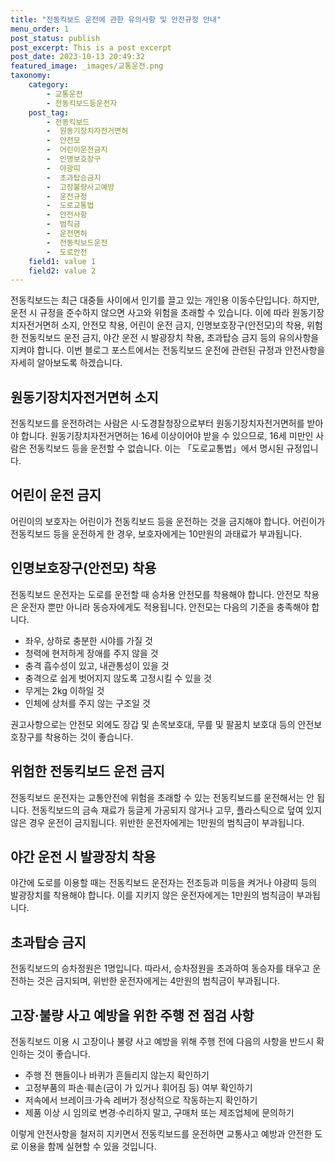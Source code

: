 ```yaml
---
title: "전동킥보드 운전에 관한 유의사항 및 안전규정 안내"
menu_order: 1
post_status: publish
post_excerpt: This is a post excerpt
post_date: 2023-10-13 20:49:32
featured_image: _images/교통운전.png
taxonomy:
    category:
        - 교통운전
        - 전동킥보드등운전자
    post_tag:
        - 전동킥보드
        -  원동기장치자전거면허
        -  안전모
        -  어린이운전금지
        -  인명보호장구
        -  야광띠
        -  초과탑승금지
        -  고장불량사고예방
        -  운전규정
        -  도로교통법
        -  안전사항
        -  범칙금
        -  운전면허
        -  전동킥보드운전
        -  도로안전
    field1: value 1
    field2: value 2
---
```



전동킥보드는 최근 대중들 사이에서 인기를 끌고 있는 개인용 이동수단입니다. 하지만, 운전 시 규정을 준수하지 않으면 사고와 위험을 초래할 수 있습니다. 이에 따라 원동기장치자전거면허 소지, 안전모 착용, 어린이 운전 금지, 인명보호장구(안전모)의 착용, 위험한 전동킥보드 운전 금지, 야간 운전 시 발광장치 착용, 초과탑승 금지 등의 유의사항을 지켜야 합니다. 이번 블로그 포스트에서는 전동킥보드 운전에 관련된 규정과 안전사항을 자세히 알아보도록 하겠습니다.

## 원동기장치자전거면허 소지

전동킥보드를 운전하려는 사람은 시·도경찰청장으로부터 원동기장치자전거면허를 받아야 합니다. 원동기장치자전거면허는 16세 이상이어야 받을 수 있으므로, 16세 미만인 사람은 전동킥보드 등을 운전할 수 없습니다. 이는 「도로교통법」에서 명시된 규정입니다.

## 어린이 운전 금지

어린이의 보호자는 어린이가 전동킥보드 등을 운전하는 것을 금지해야 합니다. 어린이가 전동킥보드 등을 운전하게 한 경우, 보호자에게는 10만원의 과태료가 부과됩니다.

## 인명보호장구(안전모) 착용

전동킥보드 운전자는 도로를 운전할 때 승차용 안전모를 착용해야 합니다. 안전모 착용은 운전자 뿐만 아니라 동승자에게도 적용됩니다. 안전모는 다음의 기준을 충족해야 합니다.
- 좌우, 상하로 충분한 시야를 가질 것
- 청력에 현저하게 장애를 주지 않을 것
- 충격 흡수성이 있고, 내관통성이 있을 것
- 충격으로 쉽게 벗어지지 않도록 고정시킬 수 있을 것
- 무게는 2kg 이하일 것
- 인체에 상처를 주지 않는 구조일 것

권고사항으로는 안전모 외에도 장갑 및 손목보호대, 무릎 및 팔꿈치 보호대 등의 안전보호장구를 착용하는 것이 좋습니다.

## 위험한 전동킥보드 운전 금지

전동킥보드 운전자는 교통안전에 위험을 초래할 수 있는 전동킥보드를 운전해서는 안 됩니다. 전동킥보드의 금속 재료가 둥글게 가공되지 않거나 고무, 플라스틱으로 덮여 있지 않은 경우 운전이 금지됩니다. 위반한 운전자에게는 1만원의 범칙금이 부과됩니다.

## 야간 운전 시 발광장치 착용

야간에 도로를 이용할 때는 전동킥보드 운전자는 전조등과 미등을 켜거나 야광띠 등의 발광장치를 착용해야 합니다. 이를 지키지 않은 운전자에게는 1만원의 범칙금이 부과됩니다.

## 초과탑승 금지

전동킥보드의 승차정원은 1명입니다. 따라서, 승차정원을 초과하여 동승자를 태우고 운전하는 것은 금지되며, 위반한 운전자에게는 4만원의 범칙금이 부과됩니다.

## 고장·불량 사고 예방을 위한 주행 전 점검 사항

전동킥보드 이용 시 고장이나 불량 사고 예방을 위해 주행 전에 다음의 사항을 반드시 확인하는 것이 좋습니다.
- 주행 전 핸들이나 바퀴가 흔들리지 않는지 확인하기
- 고정부품의 파손·훼손(금이 가 있거나 휘어짐 등) 여부 확인하기
- 저속에서 브레이크·가속 레버가 정상적으로 작동하는지 확인하기
- 제품 이상 시 임의로 변경·수리하지 말고, 구매처 또는 제조업체에 문의하기

이렇게 안전사항을 철저히 지키면서 전동킥보드를 운전하면 교통사고 예방과 안전한 도로 이용을 함께 실현할 수 있을 것입니다.

